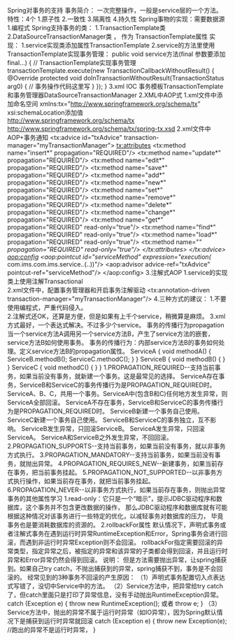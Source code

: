 Spring对事务的支持
    事务简介：
        一次完整操作，一般是service层的一个方法。
    特性：4个
        1.原子性
        2.一致性
        3.隔离性
        4.持久性
    Spring事物的实现：需要数据源
        1.编程式
            Spring支持事务的类：
                1.TransactionTemplate类
                2.DataSourceTransactionManager类 ， 作为 TransactionTemplate属性
            实现：
                1.service实现类添加属性TransactionTemplate
                2.service的方法里使用TransactionTemplate实现事务管理：
                    public void service方法(final 参数要添加final...) {
                        // TransactionTemplate实现事务管理
                        transactionTemplate.execute(new TransactionCallbackWithoutResult() {
                            @Override
                            protected void doInTransactionWithoutResult(TransactionStatus arg0) {
                                // 事务操作代码这里写
                            }
                        });
                    }
                3.xml IOC 事务模板TransactionTemplate和事务管理器DataSourceTransactionManager
                    <!-- 事务管理器 -->
                    <bean id="transactionManager" class="org.springframework.jdbc.datasource.DataSourceTransactionManager">
                        <property name="dataSource" ref="dataSource"></property>
                    </bean>
                    <!-- 事务管模板 -->
                    <bean id="transactionTemplate" class="org.springframework.transaction.support.TransactionTemplate">
                        <property name="transactionManager" ref="transactionManager"></property>
                    </bean>
        2.XML中AOP式
            1.xml文件中添加命名空间
                xmlns:tx="http://www.springframework.org/schema/tx"
                xsi:schemaLocation添加值  
                    http://www.springframework.org/schema/tx 
                    http://www.springframework.org/schema/tx/spring-tx.xsd
            2.xml文件中AOP+事务通知
                <!-- 配置事务管理器 -->
                <bean id="myTransactionManager" class="org.springframework.jdbc.datasource.DataSourceTransactionManager">
                    <property name="dataSource" ref="dataSource"></property>
                </bean>
                <!-- 配置事务通知 -->
                <tx:advice id="txAdvice" transaction-manager="myTransactionManager">
                    <tx:attributes>
                        <tx:method name="insert*" propagation="REQUIRED"/>
                        <tx:method name="update*" propagation="REQUIRED"/>
                        <tx:method name="edit*" propagation="REQUIRED"/>
                        <tx:method name="save*" propagation="REQUIRED"/>
                        <tx:method name="add*" propagation="REQUIRED"/>
                        <tx:method name="new*" propagation="REQUIRED"/>
                        <tx:method name="set*" propagation="REQUIRED"/>
                        <tx:method name="remove*" propagation="REQUIRED"/>
                        <tx:method name="delete*" propagation="REQUIRED"/>
                        <tx:method name="change*" propagation="REQUIRED"/>
                        <tx:method name="get*" propagation="REQUIRED" read-only="true"/>
                        <tx:method name="find*" propagation="REQUIRED" read-only="true"/>
                        <tx:method name="load*" propagation="REQUIRED" read-only="true"/>
                        <tx:method name="*" propagation="REQUIRED" read-only="true"/>
                    </tx:attributes>
                </tx:advice>
                <!-- 配置事务切面 -->
                <aop:config>
                    <!-- 配置切点 -->
                    <aop:pointcut id="serviceMethod" expression="execution(* com.ims.com.ims.service.*.*(..))"/>
                    <!-- 配置事务通知 -->
                    <aop:advisor advice-ref="txAdvice" pointcut-ref="serviceMethod"/>
                </aop:config>
        3.注解式AOP
            1.service的实现类上使用注解Transactional    
            2.xml文件中，配置事务管理器和开启事务注解驱动
                <!-- 配置事务管理器 -->
                <bean id="myTransactionManager" class="org.springframework.jdbc.datasource.DataSourceTransactionManager">
                    <property name="dataSource" ref="dataSource"></property>
                </bean>
                <!-- 启动事务管理注解 -->
                <tx:annotation-driven transaction-manager="myTransactionManager"/>
        4.三种方式的建议：
            1.不要使用编程式，严重代码侵入。    
            2.注解式还OK，还算是方便，但是如果有上千个service，稍微算是麻烦。
            3.xml方式最好，一个表达式解决。不过多少个service。
    事务的传播行为propagation
        当一个service方法A调用另一个service方法B，产生了service方法的嵌套，service方法B如何使用事务。
            事务的传播行为：内部service方法B的事务如何处理。定义service方法B的propagation属性。
            ServiceA {
                 void methodA() {
                     ServiceB.methodB();
                     ServiceC.methodC();
                 }
            }
            ServiceB {
                 void methodB() {
                 }
            }
            ServiceC {
                 void methodC() {
                 }
            }
        1.PROPAGATION_REQUIRED--支持当前事务，如果当前没有事务，就新建一个事务。这是最常见的选择。
            ServiceA存在事务，ServiceB和ServiceC的事务传播行为是PROPAGATION_REQUIRED时。
                ServiceA、B、C，共用一个事务。ServiceA中(包含B和C)任何地方发生异常，则ServiceA全部回滚。
            ServiceA不存在事务，ServiceB和ServiceC的事务传播行为是PROPAGATION_REQUIRED时。
                ServiceB新建一个事务自己使用。ServiceC新建一个事务自己使用。
                ServiceB和ServiceC的事务独立，互不影响。
                ServiceB发生异常，只回滚ServiceB。
                ServiceA发生异常，只回滚ServiceA。
                ServiceA和ServiceB之外发生异常，不回回滚。
        2.PROPAGATION_SUPPORTS--支持当前事务，如果当前没有事务，就以非事务方式执行。
        3.PROPAGATION_MANDATORY--支持当前事务，如果当前没有事务，就抛出异常。
        4.PROPAGATION_REQUIRES_NEW--新建事务，如果当前存在事务，把当前事务挂起。
        5.PROPAGATION_NOT_SUPPORTED--以非事务方式执行操作，如果当前存在事务，就把当前事务挂起。
        6.PROPAGATION_NEVER--以非事务方式执行，如果当前存在事务，则抛出异常
    事务的其他属性学习
        1.read-only：它只是一个“暗示”，提示JDBC驱动程序和数据库，这个事务并不包含更改数据的操作，
            那么JDBC驱动程序和数据库就有可能根据这种情况对该事务进行一些特定的优化，以减轻事务对数据库的压力，
            毕竟事务也是要消耗数据库的资源的。 
        2.rollbackFor属性
            默认情况下，声明式事务或者注解式事务在遇到运行时异常RuntimeException和Error，Spring事务会进行回滚，而遇到非运行时异常Exception则不会回滚。
            rollbackFor指定需要回滚的异常类型，指定异常之后，被指定的异常和该异常的子类都会得到回滚，并且运行时异常和Error异常仍然会得到回滚。
            说明：
                但是方法需要抛出异常，让spring捕获到。如果自己try catch，不抛出捕获到的异常，spring捕获不到，事务是不会回滚的。
            经常见到的3种事务不回滚的产生原因：
                （1）声明式事务配置切入点表达式写错了，没切中Service中的方法。
                （2）Service方法中，把异常给try catch了，但catch里面只是打印了异常信息，没有手动抛出RuntimeException异常。
                        catch (Exception e) {
                            throw new RuntimeException();
                            或者 throw e;
                        }
                （3）Service方法中，抛出的异常不属于运行时异常（如IO异常），因为Spring默认情况下是捕获到运行时异常就回滚
                        catch (Exception e) {
                            throw new Exception(e);  //跑出的异常不是运行时异常，
                        }